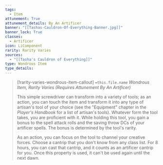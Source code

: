```yaml
---
tags:
  - Item
attunement: True
attunement_details: By An Artificer
banner: "[[Tashas-Cauldron-Of-Everything-Banner.jpg]]"
banner_lock: True
classes:
  - Artificer
icon: LiComponent
rarity: Rarity Varies
sources:
  - "[[Tasha's Cauldron of Everything]]"
type: Wondrous Item
type_details: 
---
```

>[!rarity-varies-wondrous-item-callout] `=this.file.name`
>*Wondrous Item, Rarity Varies (Requires Attunement By An Artificer)*
>
>This simple screwdriver can transform into a variety of tools; as an action, you can touch the item and transform it into any type of artisan's tool of your choice (see the "Equipment" chapter in the *Player's Handbook* for a list of artisan's tools). Whatever form the tool takes, you are proficient with it. While holding this tool, you gain a bonus to the spell attack rolls and the saving throw DCs of your artificer spells. The bonus is determined by the tool's rarity.
>
>As an action, you can focus on the tool to channel your creative forces. Choose a cantrip that you don't know from any class list. For 8 hours, you can cast that cantrip, and it counts as an artificer cantrip for you. Once this property is used, it can't be used again until the next dawn.
>
>
